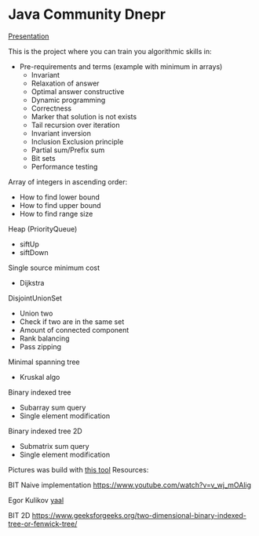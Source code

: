 Java Community Dnepr
========
[Presentation](https://docs.google.com/presentation/d/1_Bil7HucYlxP83qWGQcnK83uDSdw7sRcjFq5J9iNDxk/edit?usp=sharing)

This is the project where you can train you algorithmic skills in:

- Pre-requirements and terms (example with minimum in arrays) 
    - Invariant 
    - Relaxation of answer
    - Optimal answer constructive
    - Dynamic programming 
    - Correctness
    - Marker that solution is not exists
    - Tail recursion over iteration 
    - Invariant inversion
    - Inclusion Exclusion principle
    - Partial sum/Prefix sum
    - Bit sets 
    - Performance testing
    
Array of integers in ascending order:
* How to find lower bound
* How to find upper bound
* How to find range size

Heap (PriorityQueue)
* siftUp
* siftDown

Single source minimum cost
* Dijkstra

DisjointUnionSet
* Union two
* Check if two are in the same set
* Amount of connected component
* Rank balancing
* Pass zipping

Minimal spanning tree
* Kruskal algo

Binary indexed tree
* Subarray sum query
* Single element modification

Binary indexed tree 2D
* Submatrix sum query
* Single element modification





Pictures was build with [this tool](https://graphonline.ru/)
Resources:

BIT Naive implementation
https://www.youtube.com/watch?v=v_wj_mOAlig

Egor Kulikov [yaal](https://github.com/EgorKulikov/yaal)

BIT 2D
https://www.geeksforgeeks.org/two-dimensional-binary-indexed-tree-or-fenwick-tree/


